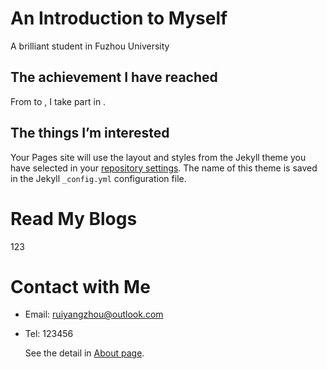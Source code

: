 # An Introduction to Myself

A brilliant student in Fuzhou University

## The achievement I have reached

From to , I take part in .

## The things I’m interested

Your Pages site will use the layout and styles from the Jekyll theme you have selected in your [repository settings](https://github.com/Fentaniao/myhomepages/settings). The name of this theme is saved in the Jekyll `_config.yml` configuration file.

# Read My Blogs

123

# Contact with Me

- Email: ruiyangzhou@outlook.com

- Tel: 123456

	See the detail in [About page](https://fentaniao.github.io/about.html).

